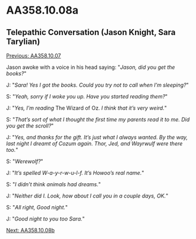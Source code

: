 # AA358.10.08a
## Telepathic Conversation (Jason Knight, Sara Tarylian)
[Previous: AA358.10.07](Old%20Stories/Jason's%20Journal/AA358.10.07.md)  

Jason awoke with a voice in his head saying: "*Jason, did you get the books?*"

J: "*Sara! Yes I got the books. Could you try not to call when I’m sleeping?*"

S: "*Yeah, sorry if I woke you up. Have you started reading them?*"

J: "*Yes, I’m reading* The Wizard of Oz. *I think that it’s very weird.*"

S: "*That’s sort of what I thought the first time my parents read it to me. Did you get the scroll?*"

J: "*Yes, and thanks for the gift. It’s just what I always wanted. By the way, last night I dreamt of Cozum again. Thor, Jed, and Wayrwulf were there too.*"

S: "*Werewolf?*"

J: "*It’s spelled W-a-y-r-w-u-l-f. It’s Howoo’s real name.*"

S: "*I didn’t think animals had dreams.*"

J: "*Neither did I. Look, how about I call you in a couple days, OK.*"

S: "*All right, Good night.*"

J: "*Good night to you too Sara.*"

[Next: AA358.10.08b](Old%20Stories/Jason's%20Journal/AA358.10.08b.md)
